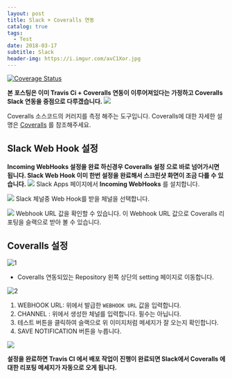 ```yaml
---
layout: post
title: Slack + Coveralls 연동
catalog: true
tags:
  - Test
date: 2018-03-17
subtitle: Slack
header-img: https://i.imgur.com/avC1Xor.jpg
---
```


[![Coverage Status](https://coveralls.io/repos/github/dev-cheese/cheese/badge.svg)](https://coveralls.io/github/dev-cheese/cheese)

**본 포스팅은 이미 Travis Ci +  Coveralls 연동이 이루어져있다는 가정하고 Coveralls Slack 연동을 중점으로 다루겠습니다.**
![](https://i.imgur.com/sHagJxo.png)

Coveralls 소스코드의 커러지를 측정 해주는 도구입니다. Coveralls에 대한 자세한 설명은 [Coveralls](https://blog.outsider.ne.kr/954) 를 참조해주세요.

## Slack Web Hook 설정

**Incoming WebHooks 설정을 완료 하신경우 Coveralls 설정 으로 바로 넘어가시면 됩니다. Slack Web Hook 이미 한번 설정을 완료해서 스크린샷 화면이 조금 다를 수 있습니다.**
![](https://i.imgur.com/78QivsI.png)
Slack Apps 페이지에서 **Incoming WebHooks** 를 설치합니다.

![](https://i.imgur.com/i99lWHM.png)
Slack 체널중 Web Hook를 받을 체널을 선택합니다.

![](https://i.imgur.com/0dnlJWv.png)
Webhook URL 값을 확인할 수 있습니다. 이 Webhook URL 값으로 Coveralls 리포팅을 슬랙으로 받아 볼 수 있습니다.


## Coveralls 설정

![1](https://i.imgur.com/YqYWP7U.png)

* Coveralls 연동되있는 Repository 왼쪽 상단의 setting 페이지로 이동합니다.


![2](https://i.imgur.com/Q0vE2HK.png)

1. WEBHOOK URL:  위에서 발급한 `WEBHOOK URL` 값을 입력합니다.
2. CHANNEL : 위에서 생성한 체널를 입력합니다. 필수는 아닙니다.
3. 테스트 버튼을 클릭하여 슬랙으로 위 이미지처럼 메세지가 잘 오는지 확인합니다.
4. SAVE NOTIFICATION 버튼을 누릅니다.

![](https://i.imgur.com/sHagJxo.png)

**설정을 완료하면 Travis CI 에서 배포 작업이 진행이 완료되면 Slack에서 Coveralls 에대한 리포팅 메세지가 자동으로 오게 됩니다.**

